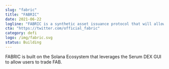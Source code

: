 ```yaml
---
slug: "fabric"
title: "FABRIC"
date: 2021-06-22
logline: "FABRIC is a synthetic asset issuance protocol that will allow users to gain exposure to a variety of asset classes otherwise unavailable on the Solana network."
cta: "https://twitter.com/official_fabric"
category: defi
logo: /img/fabric.svg
status: Building
---
```


FABRIC is built on the Solana Ecosystem that leverages the Serum DEX GUI to allow users to trade FAB.
